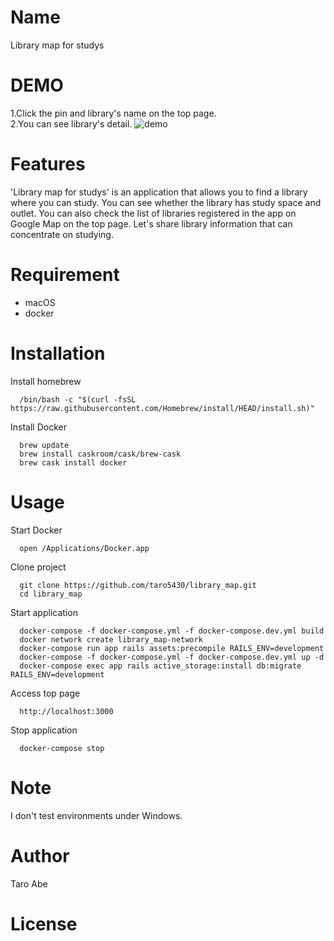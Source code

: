 # Name
Library map for studys

# DEMO
1.Click the pin and library's name on the top page.  
2.You can see library's detail.
![demo](https://user-images.githubusercontent.com/83792679/139252208-0fc1cda3-bcd2-422d-9991-bc1e69d5b12d.gif)

# Features
'Library map for studys' is an application that allows you to find a library where you can study.
You can see whether the library has study space and outlet.
You can also check the list of libraries registered in the app on Google Map on the top page.
Let's share library information that can concentrate on studying.

# Requirement
* macOS
* docker

# Installation
Install homebrew
```
  /bin/bash -c "$(curl -fsSL https://raw.githubusercontent.com/Homebrew/install/HEAD/install.sh)"
```
Install Docker
```
  brew update
  brew install caskroom/cask/brew-cask
  brew cask install docker
```

# Usage
Start Docker
```
  open /Applications/Docker.app
```
Clone project
```
  git clone https://github.com/taro5430/library_map.git
  cd library_map
```
Start application
```
  docker-compose -f docker-compose.yml -f docker-compose.dev.yml build
  docker network create library_map-network
  docker-compose run app rails assets:precompile RAILS_ENV=development
  docker-compose -f docker-compose.yml -f docker-compose.dev.yml up -d
  docker-compose exec app rails active_storage:install db:migrate RAILS_ENV=development
```
Access top page
```
  http://localhost:3000
```
Stop application
```
  docker-compose stop
```

# Note
I don't test environments under Windows.

# Author
Taro Abe

# License
